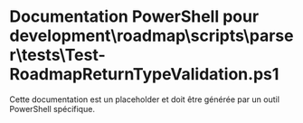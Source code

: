 # Documentation PowerShell pour development\roadmap\scripts\parser\tests\Test-RoadmapReturnTypeValidation.ps1

Cette documentation est un placeholder et doit être générée par un outil PowerShell spécifique.
